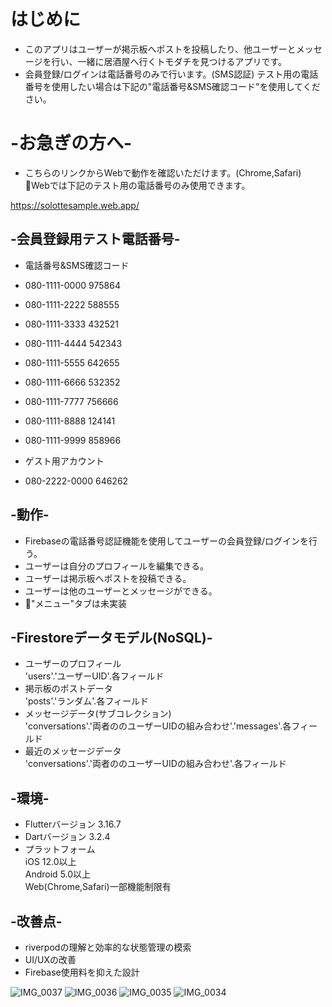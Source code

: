 # はじめに
- このアプリはユーザーが掲示板へポストを投稿したり、他ユーザーとメッセージを行い、一緒に居酒屋へ行くトモダチを見つけるアプリです。  
- 会員登録/ログインは電話番号のみで行います。(SMS認証) テスト用の電話番号を使用したい場合は下記の"電話番号&SMS確認コード"を使用してください。  


# -お急ぎの方へ-
- こちらのリンクからWebで動作を確認いただけます。(Chrome,Safari)  
🚨Webでは下記のテスト用の電話番号のみ使用できます。  

https://solottesample.web.app/


## -会員登録用テスト電話番号-
- 電話番号&SMS確認コード  
- 080-1111-0000  975864  
- 080-1111-2222	 588555  
- 080-1111-3333	 432521  
- 080-1111-4444	 542343  
- 080-1111-5555	 642655  
- 080-1111-6666	 532352  
- 080-1111-7777	 756666  
- 080-1111-8888	 124141  
- 080-1111-9999	 858966  

- ゲスト用アカウント  
- 080-2222-0000	 646262  


## -動作-
- Firebaseの電話番号認証機能を使用してユーザーの会員登録/ログインを行う。  
- ユーザーは自分のプロフィールを編集できる。  
- ユーザーは掲示板へポストを投稿できる。  
- ユーザーは他のユーザーとメッセージができる。  
- 🚨"メニュー"タブは未実装  
 

## -Firestoreデータモデル(NoSQL)-
- ユーザーのプロフィール  
'users'.'ユーザーUID'.各フィールド  
- 掲示板のポストデータ  
'posts'.'ランダム'.各フィールド  
- メッセージデータ(サブコレクション)  
'conversations'.'両者ののユーザーUIDの組み合わせ'.'messages'.各フィールド  
- 最近のメッセージデータ  
'conversations'.'両者ののユーザーUIDの組み合わせ'.各フィールド  


## -環境-
- Flutterバージョン 3.16.7  
- Dartバージョン 3.2.4  
- プラットフォーム  
iOS 12.0以上  
Android 5.0以上  
Web(Chrome,Safari)一部機能制限有  


## -改善点-
- riverpodの理解と効率的な状態管理の模索  
- UI/UXの改善  
- Firebase使用料を抑えた設計  

![IMG_0037](https://github.com/buisiss12/sltsample/assets/132786917/432629da-7bb9-409c-838f-64d9080c2754)
![IMG_0036](https://github.com/buisiss12/sltsample/assets/132786917/cdd24733-7b24-4d51-bfe3-da8abfce8079)
![IMG_0035](https://github.com/buisiss12/sltsample/assets/132786917/e6ef5452-ea1e-40eb-9784-151241b31d92)
![IMG_0034](https://github.com/buisiss12/sltsample/assets/132786917/a765eb19-f381-46aa-a974-4de7a8992381)